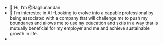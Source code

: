 - 👋 Hi, I’m @Raghunandan
- 👀 I’m interested in AI
-Looking to evolve into a capable professional by being associated with a company that will challenge me to push my boundaries and allows me to use my education
 and skills in a way that is mutually beneficial for my employer and me and achieve sustainable growth in life.
-

